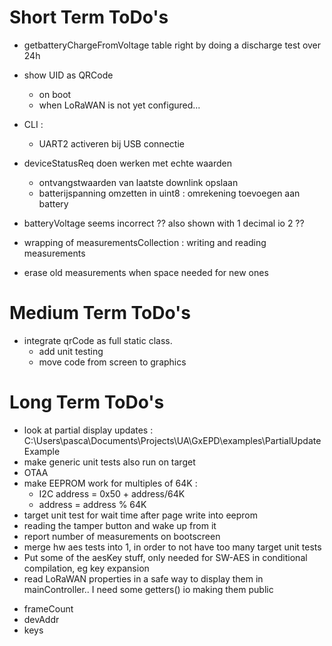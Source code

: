 # Short Term ToDo's

* getbatteryChargeFromVoltage table right by doing a discharge test over 24h
* show UID as QRCode
  - on boot
  - when LoRaWAN is not yet configured...

* CLI : 
  - UART2 activeren bij USB connectie


* deviceStatusReq doen werken met echte waarden
  - ontvangstwaarden van laatste downlink opslaan
  - batterijspanning omzetten in uint8 : omrekening toevoegen aan battery


* batteryVoltage seems incorrect ?? also shown with 1 decimal io 2 ??
* wrapping of measurementsCollection : writing and reading measurements
* erase old measurements when space needed for new ones



# Medium Term ToDo's
* integrate qrCode as full static class. 
  - add unit testing
  - move code from screen to graphics





# Long Term ToDo's
* look at partial display updates : C:\Users\pasca\Documents\Projects\UA\GxEPD\examples\PartialUpdateExample
* make generic unit tests also run on target
* OTAA
* make EEPROM work for multiples of 64K : 
  - I2C address = 0x50 + address/64K
  - address = address % 64K
* target unit test for wait time after page write into eeprom
* reading the tamper button and wake up from it
* report number of measurements on bootscreen
* merge hw aes tests into 1, in order to not have too many target unit tests
* Put some of the aesKey stuff, only needed for SW-AES in conditional compilation, eg key expansion
* read LoRaWAN properties in a safe way to display them in mainController.. I need some getters() io making them public
 - frameCount
 - devAddr
 - keys
